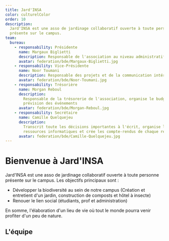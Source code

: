 ```yaml
---
title: Jard'INSA
color: culturelColor
order: 10
description:
  Jard'INSA est une asso de jardinage collaboratif ouverte à toute personne
  présente sur le campus.
team:
  bureau:
    - responsability: Présidente
      name: Margaux Biglietti
      description: Responsable de l'association au niveau administratif
      avatar: federation/bde/Margaux-Biglietti.jpg
    - responsability: Vice-Présidente
      name: Noor Toumani
      description: Responsable des projets et de la communication intérieur
      avatar: federation/bde/Noor-Toumani.jpg
    - responsability: Trésorière
      name: Morgan Reboul
      description:
        Responsable de la trésorerie de l'association, organise le budget en
        prévision des événements
      avatar: federation/bde/Morgan-Reboul.jpg
    - responsability: Secrétaire
      name: Camille Quelquejeu
      description:
        Transcrit toute les décisions importantes à l'écrit, organise les
        ressources informatiques et crée les compte-rendus de chaque réunions
      avatar: federation/bde/Camille-Quelquejeu.jpg
---
```


# Bienvenue à Jard'INSA

Jard'INSA est une asso de jardinage collaboratif ouverte à toute personne
présente sur le campus. Les objectifs principaux sont :

- Développer la biodiversité au sein de notre campus (Création et entretient
  d'un jardin, construction de composts et hôtel à insecte)
- Renouer le lien social (étudiants, prof et administration)

En somme, l'élaboration d'un lieu de vie où tout le monde pourra venir profiter
d'un peu de nature.

## L'équipe

<campus-team :team="team" :color="color"></campus-team>
